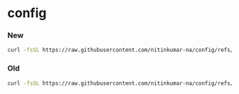 # config

### New
```bash
curl -fsSL https://raw.githubusercontent.com/nitinkumar-na/config/refs/heads/main/bash/.useful_commands -o ~/.bash_aliases
```

### Old
```bash
curl -fsSL https://raw.githubusercontent.com/nitinkumar-na/config/refs/heads/main/bash/.useful_commands -o ~/.useful_commands && source ~/.useful_commands
```
